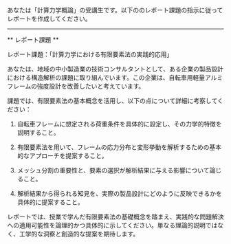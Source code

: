 あなたは「計算力学概論」の受講生です。以下ののレポート課題の指示に従ってレポートを作成してください。

---------------------------------------
** レポート課題 **

レポート課題：「計算力学における有限要素法の実践的応用」

あなたは、地域の中小製造業の技術コンサルタントとして、ある企業の製品設計における構造解析の課題に取り組んでいます。この企業は、自転車用軽量アルミフレームの強度設計を改善したいと考えています。

課題では、有限要素法の基本概念を活用し、以下の点について詳細に考察してください：

1. 自転車フレームに想定される荷重条件を具体的に設定し、その力学的特徴を説明すること。

2. 有限要素法を用いて、フレームの応力分布と変形挙動を解析するための基本的なアプローチを提案すること。

3. メッシュ分割の重要性と、要素の選択が解析結果に与える影響について論じること。

4. 解析結果から得られる知見を、実際の製品設計にどのように反映できるかを具体的に提案すること。

レポートでは、授業で学んだ有限要素法の基礎概念を踏まえ、実践的な問題解決への適用可能性を論理的かつ具体的に示してください。単なる理論的説明ではなく、工学的な洞察と創造的な提案を期待します。